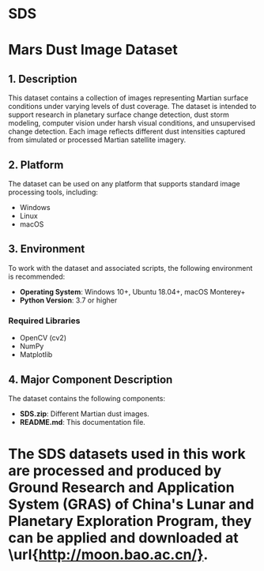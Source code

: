 # SDS
# Mars Dust Image Dataset

## 1. Description

This dataset contains a collection of images representing Martian surface conditions under varying levels of dust coverage. The dataset is intended to support research in planetary surface change detection, dust storm modeling, computer vision under harsh visual conditions, and unsupervised change detection. Each image reflects different dust intensities captured from simulated or processed Martian satellite imagery.

## 2. Platform

The dataset can be used on any platform that supports standard image processing tools, including:

- Windows
- Linux
- macOS

## 3. Environment

To work with the dataset and associated scripts, the following environment is recommended:

- **Operating System**: Windows 10+, Ubuntu 18.04+, macOS Monterey+
- **Python Version**: 3.7 or higher

### Required Libraries

- OpenCV (cv2)
- NumPy
- Matplotlib

## 4. Major Component Description

The dataset contains the following components:

- **SDS.zip**: Different Martian dust images.
- **README.md**: This documentation file.

# The SDS datasets used in this work are processed and produced by Ground Research and Application System (GRAS) of China's Lunar and Planetary Exploration Program, they can be applied and downloaded at \url{http://moon.bao.ac.cn/}.


